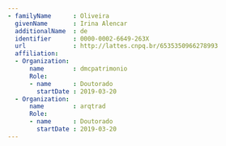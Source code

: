 ```yaml
---
- familyName      : Oliveira
  givenName       : Irina Alencar
  additionalName  : de
  identifier      : 0000-0002-6649-263X
  url             : http://lattes.cnpq.br/6535350966278993
  affiliation:
  - Organization:
      name        : dmcpatrimonio
      Role:
      - name      : Doutorado
        startDate : 2019-03-20
  - Organization:
      name        : arqtrad
      Role:
      - name      : Doutorado
        startDate : 2019-03-20
---
```

